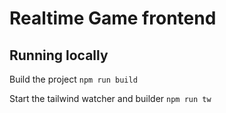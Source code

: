 # Realtime Game frontend

## Running locally


Build the project
`npm run build`

Start the tailwind watcher and builder
`npm run tw`

